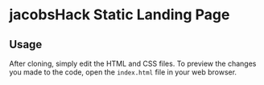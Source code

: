 # jacobsHack Static Landing Page

## Usage

After cloning, simply edit the HTML and CSS files. To preview the changes you made to the code, open the `index.html` file in your web browser.
